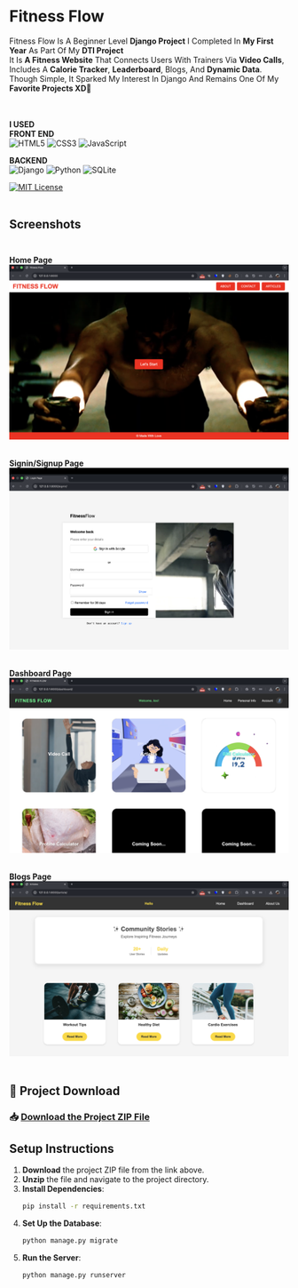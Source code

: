 # Fitness Flow

Fitness Flow Is A Beginner Level **Django Project**
I Completed In **My First Year** As Part Of My **DTI Project** <br>
It Is **A Fitness Website** That Connects Users With Trainers Via **Video Calls**, <br>
Includes A **Calorie Tracker**, **Leaderboard**, Blogs, And **Dynamic Data**.  <br>
Though Simple, It Sparked My Interest In Django And Remains One Of My **Favorite Projects XD🩵**

 <br> <br>
**I USED** <br>
**FRONT END** <br>
![HTML5](https://img.shields.io/badge/html5-%23E34F26.svg?style=for-the-badge&logo=html5&logoColor=white)
![CSS3](https://img.shields.io/badge/css3-%231572B6.svg?style=for-the-badge&logo=css3&logoColor=white)
![JavaScript](https://img.shields.io/badge/javascript-%23323330.svg?style=for-the-badge&logo=javascript&logoColor=%23F7DF1E)

**BACKEND** <br>
![Django](https://img.shields.io/badge/django-%23092E20.svg?style=for-the-badge&logo=django&logoColor=white) ![Python](https://img.shields.io/badge/python-3670A0?style=for-the-badge&logo=python&logoColor=ffdd54)
![SQLite](https://img.shields.io/badge/sqlite-%2307405e.svg?style=for-the-badge&logo=sqlite&logoColor=white)

[![MIT License](https://img.shields.io/badge/License-MIT-green.svg)](https://choosealicense.com/licenses/mit/)
<br><br>

## Screenshots <br><br>

**Home Page**
![App Screenshot](Screenshots/home.png) <br><br>

**Signin/Signup Page**
![App Screenshot](Screenshots/login.png) <br><br>

**Dashboard Page**
![App Screenshot](Screenshots/dashboard.png) <br><br>

**Blogs Page**
![App Screenshot](Screenshots/blogs.png) <br><br>


## 🚀 Project Download

### 📥 **[Download the Project ZIP File](https://drive.google.com/file/d/1pa1p8HkeoDN6easB9MNqq8bjAlw_4uxS/view?usp=drive_link)**


## Setup Instructions

1. **Download** the project ZIP file from the link above.
2. **Unzip** the file and navigate to the project directory.
3. **Install Dependencies**:
    ```bash
    pip install -r requirements.txt
    ```
4. **Set Up the Database**:
    ```bash
    python manage.py migrate
    ```
5. **Run the Server**:
    ```bash
    python manage.py runserver
    ```



